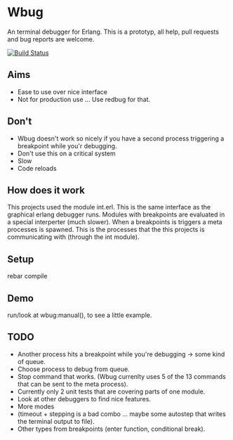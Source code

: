 # Wbug
An terminal debugger for Erlang. 
This is a prototyp, all help, pull requests and bug reports are welcome.

[![Build Status](https://secure.travis-ci.org/anha0825/wbug.png)](http://travis-ci.org/anha0825/wbug)


## Aims
* Ease to use over nice interface
* Not for production use ... Use redbug for that.

## Don't
* Wbug doesn't work so nicely if you have a second process triggering a breakpoint while you'r debugging.
* Don't use this on a critical system
 * Slow
 * Code reloads

## How does it work
This projects used the module int.erl. This is the same interface as the graphical erlang debugger runs.
Modules with breakpoints are evaluated in a special interperter (much slower).
When a breakpoints is triggers a meta processes is spawned. 
This is the processes that the this projects is communicating with (through the int module).

## Setup
rebar compile

## Demo
run/look at wbug:manual(), to see a little example.

## TODO
* Another process hits a breakpoint while you're debugging -> some kind of queue.
 * Choose process to debug from queue.
* Stop command that works. (Wbug currenlty uses 5 of the 13 commands that can be sent to the meta process).
* Currently only 2 unit tests that are covering parts of one module.
* Look at other debuggers to find nice features.
* More modes 
 * (timeout + stepping is a bad combo ... maybe some autostep that writes the terminal output to file).
 * Other types from breakpoints (enter function, conditional break).